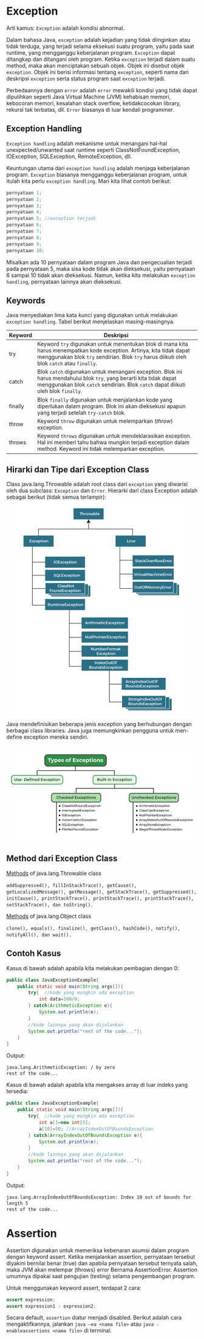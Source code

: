 # Exception
Arti kamus: `Exception` adalah kondisi abnormal.

Dalam bahasa Java, `exception` adalah kejadian yang tidak diinginkan atau tidak terduga, yang terjadi selama eksekusi suatu program, yaitu pada saat runtime, yang mengganggu keberjalanan program. `Exception` dapat ditangkap dan ditangani oleh program. Ketika `exception` terjadi dalam suatu method, maka akan menciptakan sebuah objek. Objek ini disebut objek `exception`. Objek ini berisi informasi tentang `exception`, seperti nama dan deskripsi `exception` serta status program saat `exception` terjadi.

Perbedaannya dengan `error` adalah `error` mewakili kondisi yang tidak dapat dipulihkan seperti Java Virtual Machine (JVM) kehabisan memori, kebocoran memori, kesalahan stack overflow, ketidakcocokan library, rekursi tak terbatas, dll. `Error` biasanya di luar kendali programmer.

## Exception Handling
`Exception handling` adalah mekanisme untuk menangani hal-hal unexpected/unwanted saat runtime seperti ClassNotFoundException, IOException, SQLException, RemoteException, dll.

Keuntungan utama dari `exception handling` adalah menjaga keberjalanan program. `Exception` biasanya mengganggu keberjalanan program, untuk itulah kita perlu `exception handling`. Mari kita lihat contoh berikut:

``` java
pernyataan 1;
pernyataan 2;
pernyataan 3;
pernyataan 4;
pernyataan 5; //exception terjadi
pernyataan 6;
pernyataan 7;
pernyataan 8;
pernyataan 9;
pernyataan 10;
```

Misalkan ada 10 pernyataan dalam program Java dan pengecualian terjadi pada pernyataan 5, maka sisa kode tidak akan dieksekusi, yaitu pernyataan 6 sampai 10 tidak akan dieksekusi. Namun, ketika kita melakukan `exception handling`, pernyataan lainnya akan dieksekusi.

## Keywords
Java menyediakan lima kata kunci yang digunakan untuk melakukan `exception handling`. Tabel berikut menjelaskan masing-masingnya.

Keyword                | Deskripsi 
---------------------------- | ------ 
try | Keyword `try` digunakan untuk menentukan blok di mana kita harus menempatkan kode exception. Artinya, kita tidak dapat menggunakan blok `try` sendirian. Blok `try` harus diikuti oleh blok `catch` atau `finally`.
catch | Blok `catch` digunakan untuk menangani exception. Blok ini harus mendahului blok `try`, yang berarti kita tidak dapat menggunakan blok `catch` sendirian. Blok `catch` dapat diikuti oleh blok `finally`.
finally | Blok `finally` digunakan untuk menjalankan kode yang diperlukan dalam program. Blok ini akan dieksekusi apapun yang terjadi setelah `try-catch` blok.
throw | Keyword `throw` digunakan untuk melemparkan (_throw_) exception.
throws | Keyword `throws` digunakan untuk mendeklarasikan exception. Hal ini memberi tahu bahwa mungkin terjadi exception dalam method. Keyword ini tidak melemparkan exception.

## Hirarki dan Tipe dari Exception Class
Class java.lang.Throwable adalah root class dari `exception` yang diwarisi oleh dua subclass: `Exception` dan `Error`. Hierarki dari class Exception adalah sebagai berikut (tidak semua terlampir):

![Hirarki dari Exception Class](image.png)

Java mendefinisikan beberapa jenis exception yang berhubungan dengan berbagai class libraries. Java juga memungkinkan pengguna untuk men-define exception mereka sendiri.

![Tipe dari Exception Class](image-1.png)

## Method dari Exception Class
[Methods](https://docs.oracle.com/javase/7/docs/api/java/lang/Throwable.html) of java.lang.Throwable class

```addSuppressed(), fillInStackTrace(), getCause(), getLocalizedMessage(), getMessage(), getStackTrace(), getSuppressed(), initCause(), printStackTrace(), printStackTrace(), printStackTrace(), setStackTrace(), dan toString().```

[Methods](https://docs.oracle.com/javase/7/docs/api/java/lang/Object.html) of java.lang.Object class

```clone(), equals(), finalize(), getClass(), hashCode(), notify(), notifyAll(), dan wait().```

## Contoh Kasus
Kasus di bawah adalah apabila kita melakukan pembagian dengan 0:

```java
public class JavaExceptionExample{  
    public static void main(String args[]){  
        try{  //kode yang mungkin ada exception
            int data=100/0;  
        } catch(ArithmeticException e){
            System.out.println(e);
        }  
        //kode lainnya yang akan dijalankan   
        System.out.println("rest of the code...");  
    }  
}
```

Output:

```
java.lang.ArithmeticException: / by zero
rest of the code...
```

Kasus di bawah adalah apabila kita mengakses array di luar indeks yang tersedia:

```java
public class JavaExceptionExample{  
    public static void main(String args[]){  
        try{  //kode yang mungkin ada exception
            int a[]=new int[5];  
            a[10]=50; //ArrayIndexOutOfBoundsException
        } catch(ArrayIndexOutOfBoundsException e){
            System.out.println(e);
        }  
        //kode lainnya yang akan dijalankan   
        System.out.println("rest of the code...");  
    }  
}
```

Output:

```
java.lang.ArrayIndexOutOfBoundsException: Index 10 out of bounds for length 5
rest of the code...
```

# Assertion 
Assertion digunakan untuk memeriksa kebenaran asumsi dalam program dengan keyword assert. Ketika menjalankan assertion, pernyataan tersebut diyakini bernilai benar (true) dan apabila pernyataan tersebut ternyata salah, maka JVM akan melempar (throws) error Bernama AssertionError. Assertion umumnya dipakai saat pengujian (testing) selama pengembangan program.

Untuk menggunakan keyword assert, terdapat 2 cara:
```java
assert expression;               
assert expression1 : expression2; 
```


Secara default, `assertion` diatur menjadi disabled. Berikut adalah cara mengaktifkannya, jalankan `java –ea <nama file>` atau `java -enableassertions <nama file>` di terminal.